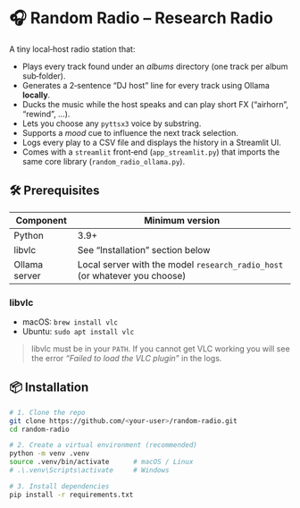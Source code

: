 # 🎧 Random Radio – Research Radio

A tiny local‑host radio station that:

* Plays every track found under an *albums* directory
  (one track per album sub‑folder).
* Generates a 2‑sentence “DJ host” line for every track using
  Ollama **locally**.
* Ducks the music while the host speaks and can play short FX
  (“airhorn”, “rewind”, …).
* Lets you choose any `pyttsx3` voice by substring.
* Supports a *mood* cue to influence the next track selection.
* Logs every play to a CSV file and displays the history in a
  Streamlit UI.
* Comes with a `streamlit` front‑end (`app_streamlit.py`) that
  imports the same core library (`random_radio_ollama.py`).

## 🛠️ Prerequisites

| Component | Minimum version |
|-----------|-----------------|
| Python | 3.9+ |
| libvlc | See “Installation” section below |
| Ollama server | Local server with the model `research_radio_host` (or whatever you choose) |

### libvlc

* macOS: `brew install vlc`
* Ubuntu: `sudo apt install vlc`

> libvlc must be in your `PATH`.  If you cannot get VLC working
>  you will see the error *“Failed to load the VLC plugin”* in the
>  logs.

## 📦 Installation

```bash
# 1. Clone the repo
git clone https://github.com/<your‑user>/random-radio.git
cd random-radio

# 2. Create a virtual environment (recommended)
python -m venv .venv
source .venv/bin/activate      # macOS / Linux
# .\.venv\Scripts\activate     # Windows

# 3. Install dependencies
pip install -r requirements.txt
